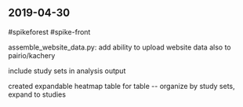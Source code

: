 ## 2019-04-30

 #spikeforest #spike-front

assemble_website_data.py: add ability to upload website data also to pairio/kachery

include study sets in analysis output

created expandable heatmap table for table -- organize by study sets, expand to studies